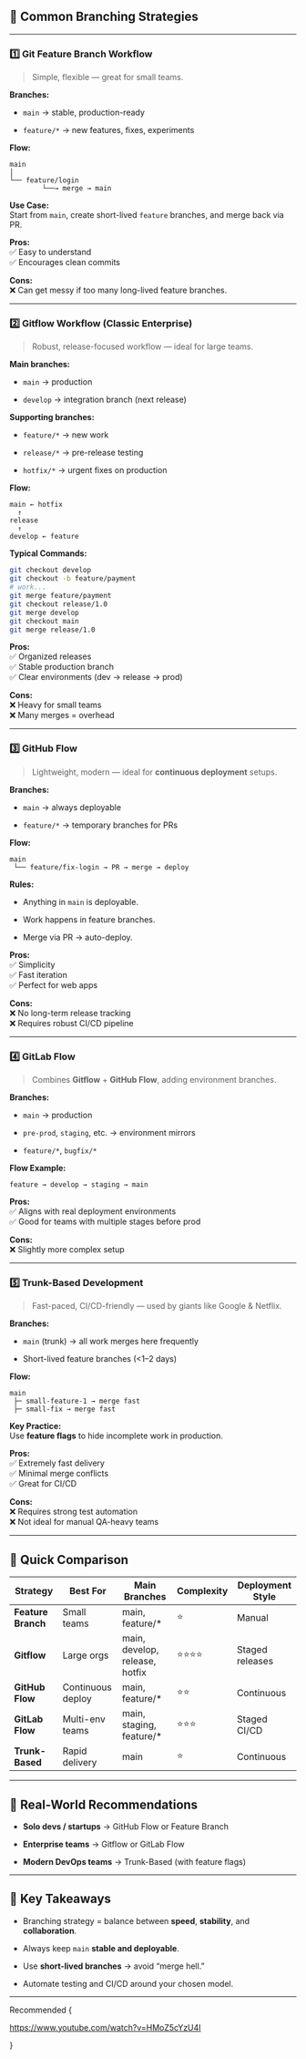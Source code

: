 

## 🌿 **Common Branching Strategies**

---

### 1️⃣ **Git Feature Branch Workflow**

> Simple, flexible — great for small teams.

**Branches:**

- `main` → stable, production-ready
    
- `feature/*` → new features, fixes, experiments
    

**Flow:**

```
main
│
└── feature/login
        └──→ merge → main
```

**Use Case:**  
Start from `main`, create short-lived `feature` branches, and merge back via PR.

**Pros:**  
✅ Easy to understand  
✅ Encourages clean commits

**Cons:**  
❌ Can get messy if too many long-lived feature branches.

---

### 2️⃣ **Gitflow Workflow (Classic Enterprise)**

> Robust, release-focused workflow — ideal for large teams.

**Main branches:**

- `main` → production
    
- `develop` → integration branch (next release)
    

**Supporting branches:**

- `feature/*` → new work
    
- `release/*` → pre-release testing
    
- `hotfix/*` → urgent fixes on production
    

**Flow:**

```
main ← hotfix
  ↑
release
  ↑
develop ← feature
```

**Typical Commands:**

```bash
git checkout develop
git checkout -b feature/payment
# work...
git merge feature/payment
git checkout release/1.0
git merge develop
git checkout main
git merge release/1.0
```

**Pros:**  
✅ Organized releases  
✅ Stable production branch  
✅ Clear environments (dev → release → prod)

**Cons:**  
❌ Heavy for small teams  
❌ Many merges = overhead

---

### 3️⃣ **GitHub Flow**

> Lightweight, modern — ideal for **continuous deployment** setups.

**Branches:**

- `main` → always deployable
    
- `feature/*` → temporary branches for PRs
    

**Flow:**

```
main
 └── feature/fix-login → PR → merge → deploy
```

**Rules:**

- Anything in `main` is deployable.
    
- Work happens in feature branches.
    
- Merge via PR → auto-deploy.
    

**Pros:**  
✅ Simplicity  
✅ Fast iteration  
✅ Perfect for web apps

**Cons:**  
❌ No long-term release tracking  
❌ Requires robust CI/CD pipeline

---

### 4️⃣ **GitLab Flow**

> Combines **Gitflow** + **GitHub Flow**, adding environment branches.

**Branches:**

- `main` → production
    
- `pre-prod`, `staging`, etc. → environment mirrors
    
- `feature/*`, `bugfix/*`
    

**Flow Example:**

```
feature → develop → staging → main
```

**Pros:**  
✅ Aligns with real deployment environments  
✅ Good for teams with multiple stages before prod

**Cons:**  
❌ Slightly more complex setup

---

### 5️⃣ **Trunk-Based Development**

> Fast-paced, CI/CD-friendly — used by giants like Google & Netflix.

**Branches:**

- `main` (trunk) → all work merges here frequently
    
- Short-lived feature branches (<1–2 days)
    

**Flow:**

```
main
 ├─ small-feature-1 → merge fast
 ├─ small-fix → merge fast
```

**Key Practice:**  
Use **feature flags** to hide incomplete work in production.

**Pros:**  
✅ Extremely fast delivery  
✅ Minimal merge conflicts  
✅ Great for CI/CD

**Cons:**  
❌ Requires strong test automation  
❌ Not ideal for manual QA-heavy teams

---

## 🧩 Quick Comparison

|Strategy|Best For|Main Branches|Complexity|Deployment Style|
|---|---|---|---|---|
|**Feature Branch**|Small teams|main, feature/*|⭐|Manual|
|**Gitflow**|Large orgs|main, develop, release, hotfix|⭐⭐⭐⭐|Staged releases|
|**GitHub Flow**|Continuous deploy|main, feature/*|⭐⭐|Continuous|
|**GitLab Flow**|Multi-env teams|main, staging, feature/*|⭐⭐⭐|Staged CI/CD|
|**Trunk-Based**|Rapid delivery|main|⭐|Continuous|

---

## 🚀 Real-World Recommendations

- **Solo devs / startups** → GitHub Flow or Feature Branch
    
- **Enterprise teams** → Gitflow or GitLab Flow
    
- **Modern DevOps teams** → Trunk-Based (with feature flags)
    

---

## 🧠 Key Takeaways

- Branching strategy = balance between **speed**, **stability**, and **collaboration**.
    
- Always keep `main` **stable and deployable**.
    
- Use **short-lived branches** → avoid “merge hell.”
    
- Automate testing and CI/CD around your chosen model.
    

---

Recommended {

https://www.youtube.com/watch?v=HMoZ5cYzU4I

}